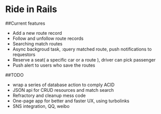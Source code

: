 Ride in Rails
========================

##Current features
* Add a new route record
* Follow and unfollow route records
* Searching match routes
* Async backgroud task, :query matched route, push notifications to requestors
* Reserve a seat( a specific car or a route ), driver can pick passenger
* Push alert to users who save the routes

##TODO
* wrap a series of database action to comply ACID
* JSON api for CRUD resources and match search
* Refractory and cleanup mess code
* One-page app for better and faster UX, using turbolinks
* SNS integration, QQ, weibo
